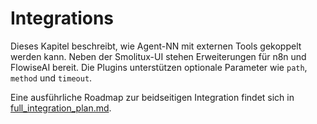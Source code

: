 # Integrations

Dieses Kapitel beschreibt, wie Agent-NN mit externen Tools gekoppelt werden kann. Neben der Smolitux-UI stehen Erweiterungen für n8n und FlowiseAI bereit. Die Plugins unterstützen optionale Parameter wie `path`, `method` und `timeout`.

Eine ausführliche Roadmap zur beidseitigen Integration findet sich in [full_integration_plan.md](full_integration_plan.md).

